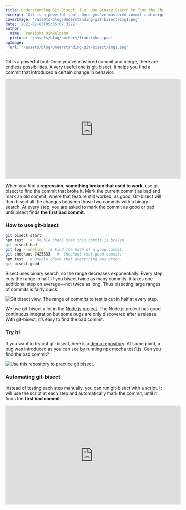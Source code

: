 ```yaml
---
title: Understanding Git-Bisect, i.e. Use Binary Search to Find the Change that Introduced a Bug
excerpt: 'Git is a powerful tool. Once you’ve mastered commit and merge, there are endless possibilities. A very useful one is git-bisect. It helps you find a commit that introduced a certain change in behavior.'
coverImage: '/assets/blog/Understanding-git-bisect/img1.png'
date: '2021-02-03T05:35:07.322Z'
author:
  name: Franziska Hinkelmann
  picture: '/assets/blog/authors/franziska.jpeg'
ogImage:
  url: '/assets/blog/Understanding-git-bisect/img1.png'
---
```

Git is a powerful tool. Once you’ve mastered commit and merge, there are endless possibilities. A very useful one is [git-bisect](https://git-scm.com/docs/git-bisect). It helps you find a commit that introduced a certain change in behavior.

<iframe width="560" height="315" src="https://www.youtube.com/embed/dfDBNcYRKcE" title="YouTube video player" frameborder="0" allow="accelerometer; autoplay; clipboard-write; encrypted-media; gyroscope; picture-in-picture" allowfullscreen></iframe>

When you find a **regression, something broken that used to work**, use git-bisect to find the commit that broke it. Mark the current commit as bad and mark an old commit, where that feature still worked, as good. Git-bisect will then bisect all the changes between those two commits with a binary search. At every step, you are asked to mark the commit as good or bad until bisect finds **the first bad commit**.

### How to use git-bisect

```bash
git bisect start
npm test   #  Double check that this commit is broken.
git bisect bad
git log --oneline   # Find the hash of a good commit.
git checkout 7425633   #  Checkout that good commit.
npm test   # Double check that everything was green.
git bisect good
```

Bisect uses binary search, so the range decreases exponentially. Every step cuts the range in half. If you bisect twice as many commits, it takes one additional step on average — not twice as long. Thus bisecting large ranges of commits is fairly quick.

![Git bisect view. The range of commits to test is cut in half at every step.](/assets/blog/Understanding-git-bisect/img1.png)

We use git-bisect a lot in the [Node.js project](https://github.com/nodejs/node). The Node.js project has good continuous integration but some bugs are only discovered after a release. With git-bisect, it’s easy to find the bad commit.

### Try it!

If you want to try out git-bisect, here is a [demo repository](https://github.com/fhinkel/git-bisect-demo). At some point, a bug was introduced as you can see by running npx mocha test1.js. Can you find the bad commit?

![[Use this repository to practice git bisect.](https://github.com/fhinkel/git-bisect-demo)](/assets/blog/Understanding-git-bisect/img1.png)

### Automating git-bisect

Instead of testing each step manually, you can run git-bisect with a script. It will use the script at each step and automatically mark the commit, until it finds the **first bad commit**.

<iframe width="560" height="315" src="https://www.youtube.com/embed/pFavI1XgxYs" title="YouTube video player" frameborder="0" allow="accelerometer; autoplay; clipboard-write; encrypted-media; gyroscope; picture-in-picture" allowfullscreen></iframe>